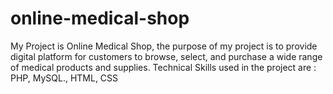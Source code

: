 # online-medical-shop
My Project is Online Medical Shop, the purpose of my project is to provide digital platform for customers to browse, select, and purchase a wide range of medical products and supplies. Technical Skills used in the project are : PHP, MySQL., HTML, CSS 
